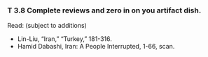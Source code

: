 ### T 3.8 Complete reviews and zero in on you artifact dish.

Read: (subject to additions)

- Lin-Liu, “Iran,” “Turkey,” 181-316.
- Hamid Dabashi, Iran: A People Interrupted, 1-66, scan.
